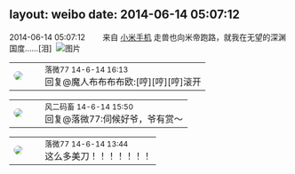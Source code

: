 layout: weibo
date: 2014-06-14 05:07:12
---
<meta name="referrer" content="no-referrer" />

2014-06-14 05:07:12  &nbsp;&nbsp;&nbsp;&nbsp;&nbsp;&nbsp; 来自 <a href="http://app.weibo.com/t/feed/22zMnn" rel="nofollow">小米手机</a>
走兽也向米帝跑路，就我在无望的深渊国度……[泪] ​​​
![图片](https://ww4.sinaimg.cn/large/6d2a6003jw1ehd6dib7dfj218g0p0afr.jpg)

<table style="width: 100%;">
  <tr>
    <td style="width: 40px;"><img style="border-radius:50%" src="https://tvax4.sinaimg.cn/crop.0.0.750.750.50/633ca6dely8feogmo0w8ej20ku0kuwgt.jpg?KID=imgbed,tva&Expires=1624464137&ssig=cfstZ%2FYQoS"></td>
    <td colspan="2"><small>落微77 14-6-14 16:13</small><br/>回复@魔人布布布布欧:[哼][哼][哼]滚开</td>
  </tr>
</table>

<table style="width: 100%;">
  <tr>
    <td style="width: 40px;"><img style="border-radius:50%" src="https://tva3.sinaimg.cn/crop.0.0.639.639.50/6d2a6003jw8f3idy69w2gj20hs0hrt9g.jpg?KID=imgbed,tva&Expires=1624464137&ssig=G1J2TGeNG0"></td>
    <td colspan="2"><small>风二码畜 14-6-14 15:50</small><br/>回复@落微77:伺候好爷，爷有赏～</td>
  </tr>
</table>

<table style="width: 100%;">
  <tr>
    <td style="width: 40px;"><img style="border-radius:50%" src="https://tvax4.sinaimg.cn/crop.0.0.750.750.50/633ca6dely8feogmo0w8ej20ku0kuwgt.jpg?KID=imgbed,tva&Expires=1624464137&ssig=cfstZ%2FYQoS"></td>
    <td colspan="2"><small>落微77 14-6-14 13:44</small><br/>这么多美刀！！！！！！！</td>
  </tr>
</table>
